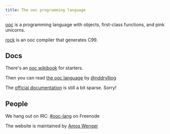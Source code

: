 ```yaml
---
title: The ooc programming language
---
```


[ooc](https://github.com/languages/ooc) is a programming language with
  objects, first-class functions, and pink unicorns.

[rock](https://github.com/nddrylliog/rock) is an ooc compiler that
  generates C99.

## Docs

There's an [ooc
  wikibook](http://en.wikibooks.org/wiki/Programming_with_ooc) for starters.

Then you can read [the ooc
  language](https://github.com/nddrylliog/the-ooc-language) by [@nddrylliog](https://twitter.com/)

The [official documentation](http://docs.ooc-lang.org/) is still a bit
  sparse. Sorry!

## People

We hang out on IRC: [#ooc-lang](http://webchat.freenode.net/?channels=ooc-lang&amp;uio=d4) on
  Freenode

The website is maintained by [Amos Wenger](http://amos.me/)